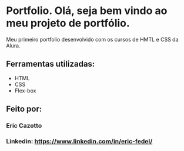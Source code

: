 # Portfolio. Olá, seja bem vindo ao meu projeto de portfólio. 

Meu primeiro portfolio desenvolvido com os cursos de HMTL e CSS da Alura. 


## Ferramentas utilizadas:
* HTML
* CSS
* Flex-box

## Feito por:
### Eric Cazotto
### Linkedin: https://www.linkedin.com/in/eric-fedel/
